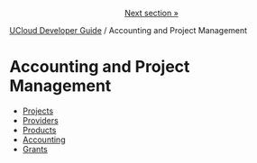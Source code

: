 <p align='center'>
<a href='/docs/developer-guide/accounting-and-projects/projects/projects.md'>Next section »</a>
</p>


[UCloud Developer Guide](/docs/developer-guide/README.md) / Accounting and Project Management
# Accounting and Project Management

 - [Projects](/docs/developer-guide/accounting-and-projects/projects/README.md)
 - [Providers](/docs/developer-guide/accounting-and-projects/providers.md)
 - [Products](/docs/developer-guide/accounting-and-projects/products.md)
 - [Accounting](/docs/developer-guide/accounting-and-projects/accounting/README.md)
 - [Grants](/docs/developer-guide/accounting-and-projects/grants/README.md)
